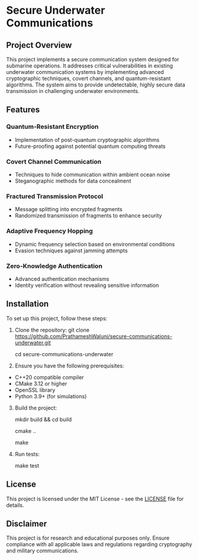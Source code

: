 # Secure Underwater Communications

## Project Overview
This project implements a secure communication system designed for submarine operations. It addresses critical vulnerabilities in existing underwater communication systems by implementing advanced cryptographic techniques, covert channels, and quantum-resistant algorithms. The system aims to provide undetectable, highly secure data transmission in challenging underwater environments.

## Features

### Quantum-Resistant Encryption
- Implementation of post-quantum cryptographic algorithms
- Future-proofing against potential quantum computing threats

### Covert Channel Communication
- Techniques to hide communication within ambient ocean noise
- Steganographic methods for data concealment

### Fractured Transmission Protocol
- Message splitting into encrypted fragments
- Randomized transmission of fragments to enhance security

### Adaptive Frequency Hopping
- Dynamic frequency selection based on environmental conditions
- Evasion techniques against jamming attempts

### Zero-Knowledge Authentication
- Advanced authentication mechanisms
- Identity verification without revealing sensitive information

## Installation
To set up this project, follow these steps:

1. Clone the repository:
git clone https://github.com/PrathameshWalunj/secure-communications-underwater.git

    cd secure-communications-underwater
  
2. Ensure you have the following prerequisites:
- C++20 compatible compiler
- CMake 3.12 or higher
- OpenSSL library
- Python 3.9+ (for simulations)
3. Build the project:

    mkdir build && cd build

    cmake ..

    make

4. Run tests:

    make test

## License
This project is licensed under the MIT License - see the [LICENSE](LICENSE) file for details.

## Disclaimer
This project is for research and educational purposes only. Ensure compliance with all applicable laws and regulations regarding cryptography and military communications.

     
